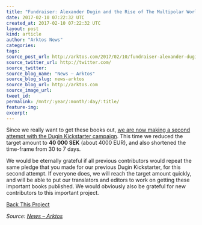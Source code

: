 ```yaml
---
title: "Fundraiser: Alexander Dugin and the Rise of The Multipolar World"
date: 2017-02-10 07:22:32 UTC
created_at: 2017-02-10 07:22:32 UTC
layout: post
kind: article
author: "Arktos News"
categories: 
tags: 
source_post_url: http://arktos.com/2017/02/10/fundraiser-alexander-dugin-and-the-rise-of-the-multipolar-world/
source_twitter_url: http://twitter.com/
source_twitter: 
source_blog_name: "News – Arktos"
source_blog_slug: news-arktos
source_blog_url: http://arktos.com
source_image_url: 
tweet_id:
permalink: /mntr/:year/:month/:day/:title/
feature-img: 
excerpt:
---
```

<p>Since we really want to get these books out, <a href="https://www.kickstarter.com/projects/motpol/alexander-dugin-and-the-rise-of-the-fourth-politic">we are now making a second attempt with the Dugin Kickstarter campaign</a>. This time we reduced the target amount to <strong>40 000 SEK</strong> (about 4000 EUR), and also shortened the time-frame from 30 to 7 days.</p>
<p>We would be eternally grateful if all previous contributors would repeat the same pledge that you made for our previous Dugin Kickstarter, for this second attempt. If everyone does, we will reach the target amount quickly, and will be able to put our translators and editors to work on getting these important books published. We would obviously also be grateful for new contributors to this important project.</p>
<p><a href="https://www.kickstarter.com/projects/motpol/alexander-dugin-and-the-rise-of-the-fourth-politic">Back This Project</a></p><div class="">
    <i>Source: <a href="http://arktos.com">News – Arktos</a></i>
</div>

